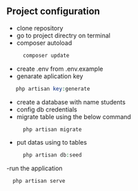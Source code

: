 ## Project configuration

- clone  repository
- go to project directry on terminal
- composer autoload
  ```php
    composer update
  ```
- create .env from .env.example
- genarate aplication key
 ```php
    php artisan key:generate
  ```
- create a database with name students
- config db credentials
- migrate table using the below command
  ```php
    php artisan migrate
  ```
- put datas using to tables
  ```php
    php artisan db:seed
  ```
-run the application
  ```php
    php artisan serve
  ```